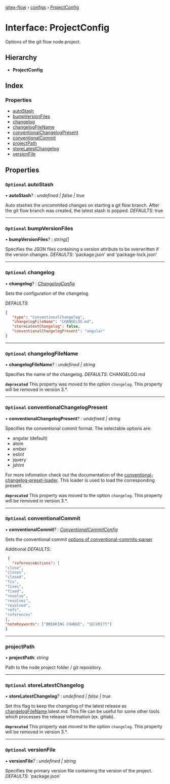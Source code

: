 [gitex-flow](../README.md) › [configs](../modules/configs.md) › [ProjectConfig](configs.projectconfig.md)

# Interface: ProjectConfig

Options of the git flow node project.

## Hierarchy

* **ProjectConfig**

## Index

### Properties

* [autoStash](configs.projectconfig.md#optional-autostash)
* [bumpVersionFiles](configs.projectconfig.md#optional-bumpversionfiles)
* [changelog](configs.projectconfig.md#optional-changelog)
* [changelogFileName](configs.projectconfig.md#optional-changelogfilename)
* [conventionalChangelogPresent](configs.projectconfig.md#optional-conventionalchangelogpresent)
* [conventionalCommit](configs.projectconfig.md#optional-conventionalcommit)
* [projectPath](configs.projectconfig.md#projectpath)
* [storeLatestChangelog](configs.projectconfig.md#optional-storelatestchangelog)
* [versionFile](configs.projectconfig.md#optional-versionfile)

## Properties

### `Optional` autoStash

• **autoStash**? : *undefined | false | true*

Auto stashes the uncommited changes on starting a git flow branch.
After the git flow branch was created, the latest stash is popped.
*DEFAULTS*: true

___

### `Optional` bumpVersionFiles

• **bumpVersionFiles**? : *string[]*

Specifies the JSON files containing a version attribute to be overwritten if the version changes.
*DEFAULTS*: 'package.json' and 'package-lock.json'

___

### `Optional` changelog

• **changelog**? : *[ChangelogConfig](configs.changelogconfig.md)*

Sets the configuration of the changelog.

*DEFAULTS*:
```JSON
{
   "type": "ConventionalChangelog",
   "changelogFileName": "CHANGELOG.md",
   "storeLatestChangelog": false,
   "conventionalChangelogPresent": "angular"
}
```

___

### `Optional` changelogFileName

• **changelogFileName**? : *undefined | string*

Specifies the name of the changelog.
*DEFAULTS*: CHANGELOG.md

**`deprecated`** This property was moved to the option `changelog`. This property will be removed in version 3.*.

___

### `Optional` conventionalChangelogPresent

• **conventionalChangelogPresent**? : *undefined | string*

Specifies the conventional commit format.
The selectable options are:
- angular (default)
- atom
- ember
- eslint
- jquery
- jshint

For more infomation check out the documentation of the
[conventional-changelog-preset-loader](https://github.com/conventional-changelog/conventional-changelog/tree/master/packages/conventional-changelog-preset-loader).
This loader is used to load the corresponding present.

**`deprecated`** This property was moved to the option `changelog`. This property will be removed in version 3.*.

___

### `Optional` conventionalCommit

• **conventionalCommit**? : *[ConventionalCommitConfig](../modules/configs.md#conventionalcommitconfig)*

Sets the conventional commit [options of conventional-commits-parser](https://github.com/conventional-changelog/conventional-changelog/tree/master/packages/conventional-commits-parser#options)

Additional *DEFAULTS*:
```JSON
 {
   "referenceActions": [
"close",
"closes",
"closed",
"fix",
"fixes",
"fixed",
"resolve",
"resolves",
"resolved",
"refs",
"references"
],
"noteKeywords": ["BREAKING CHANGE", "SECURITY"]
}
```

___

###  projectPath

• **projectPath**: *string*

Path to the node project folder / git repository.

___

### `Optional` storeLatestChangelog

• **storeLatestChangelog**? : *undefined | false | true*

Set this flag to keep the changelog of the latest release as [changelogFileName](configs.projectconfig.md#optional-changelogfilename).latest.md.
This file can be useful for some other tools which processes the release information (ex. gitlab).

**`deprecated`** This property was moved to the option `changelog`. This property will be removed in version 3.*.

___

### `Optional` versionFile

• **versionFile**? : *undefined | string*

Specifies the primary version file containing the version of the project.
*DEFAULTS*: 'package.json'
